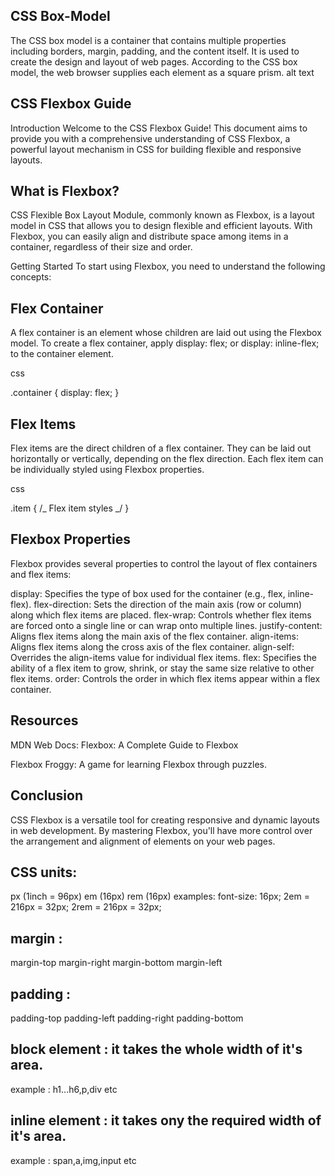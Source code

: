 ## CSS Box-Model
The CSS box model is a container that contains multiple properties including borders, margin, padding, and the content itself. It is used to create the design and layout of web pages. According to the CSS box model, the web browser supplies each element as a square prism.
alt text

## CSS Flexbox Guide
Introduction
Welcome to the CSS Flexbox Guide! This document aims to provide you with a comprehensive understanding of CSS Flexbox, a powerful layout mechanism in CSS for building flexible and responsive layouts.

## What is Flexbox?
CSS Flexible Box Layout Module, commonly known as Flexbox, is a layout model in CSS that allows you to design flexible and efficient layouts. With Flexbox, you can easily align and distribute space among items in a container, regardless of their size and order.

Getting Started To start using Flexbox, you need to understand the following concepts:

## Flex Container
A flex container is an element whose children are laid out using the Flexbox model. To create a flex container, apply display: flex; or display: inline-flex; to the container element.

css

.container {
  display: flex;
}
## Flex Items
Flex items are the direct children of a flex container. They can be laid out horizontally or vertically, depending on the flex direction. Each flex item can be individually styled using Flexbox properties.

css

.item {
/_ Flex item styles _/
}
## Flexbox Properties
Flexbox provides several properties to control the layout of flex containers and flex items:

display: Specifies the type of box used for the container (e.g., flex, inline-flex).
flex-direction: Sets the direction of the main axis (row or column) along which flex items are placed.
flex-wrap: Controls whether flex items are forced onto a single line or can wrap onto multiple lines.
justify-content: Aligns flex items along the main axis of the flex container.
align-items: Aligns flex items along the cross axis of the flex container.
align-self: Overrides the align-items value for individual flex items.
flex: Specifies the ability of a flex item to grow, shrink, or stay the same size relative to other flex items.
order: Controls the order in which flex items appear within a flex container.
## Resources
MDN Web Docs: Flexbox: A Complete Guide to Flexbox

Flexbox Froggy: A game for learning Flexbox through puzzles.

## Conclusion
CSS Flexbox is a versatile tool for creating responsive and dynamic layouts in web development. By mastering Flexbox, you'll have more control over the arrangement and alignment of elements on your web pages.

## CSS units:
px (1inch = 96px)
em (16px)
rem (16px)
examples: font-size: 16px; 2em = 216px = 32px; 2rem = 216px = 32px;

## margin :
margin-top
margin-right
margin-bottom
margin-left
## padding :
padding-top
padding-left
padding-right
padding-bottom
## block element : it takes the whole width of it's area.
example : h1...h6,p,div etc

## inline element : it takes ony the required width of it's area.
example : span,a,img,input etc